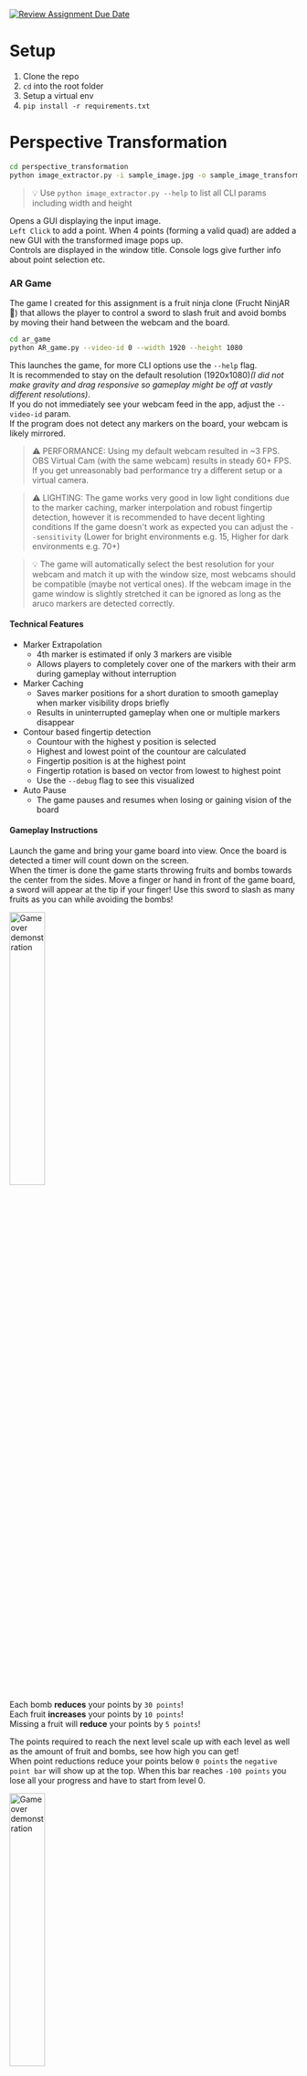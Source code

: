 [![Review Assignment Due Date](https://classroom.github.com/assets/deadline-readme-button-22041afd0340ce965d47ae6ef1cefeee28c7c493a6346c4f15d667ab976d596c.svg)](https://classroom.github.com/a/-leASaOw)

# Setup

1. Clone the repo
2. `cd` into the root folder
3. Setup a virtual env
4. `pip install -r requirements.txt`

# Perspective Transformation


```sh
cd perspective_transformation
python image_extractor.py -i sample_image.jpg -o sample_image_transformed.jpg
```
> 💡 Use `python image_extractor.py --help` to list all CLI params including width and height

Opens a GUI displaying the input image.  
`Left Click` to add a point. When 4 points (forming a valid quad) are added a new GUI with the transformed image pops up.  
Controls are displayed in the window title. Console logs give further info about point selection etc.

### AR Game

The game I created for this assignment is a fruit ninja clone (Frucht NinjAR 🧠) that allows the player to control a sword to slash fruit and avoid bombs by moving their hand between the webcam and the board.

```sh
cd ar_game
python AR_game.py --video-id 0 --width 1920 --height 1080
```

This launches the game, for more CLI options use the `--help` flag.  
It is recommended to stay on the default resolution (1920x1080)*(I did not make gravity and drag responsive so gameplay might be off at vastly different resolutions)*.  
If you do not immediately see your webcam feed in the app, adjust the `--video-id` param.  
If the program does not detect any markers on the board, your webcam is likely mirrored.    

> ⚠️ PERFORMANCE: Using my default webcam resulted in ~3 FPS. OBS Virtual Cam (with the same webcam) results in steady 60+ FPS.
If you get unreasonably bad performance try a different setup or a virtual camera.

> ⚠️ LIGHTING: The game works very good in low light conditions due to the marker caching, marker interpolation and robust fingertip detection, however it is recommended to have decent lighting conditions
If the game doesn't work as expected you can adjust the `--sensitivity` (Lower for bright environments e.g. 15, Higher for dark environments e.g. 70+)

> 💡 The game will automatically select the best resolution for your webcam and match it up with the window size, most webcams should be compatible (maybe not vertical ones).
If the webcam image in the game window is slightly stretched it can be ignored as long as the aruco markers are detected correctly. 

#### Technical Features

- Marker Extrapolation
    - 4th marker is estimated if only 3 markers are visible
    - Allows players to completely cover one of the markers with their arm during gameplay without interruption
- Marker Caching 
    - Saves marker positions for a short duration to smooth gameplay when marker visibility drops briefly
    - Results in uninterrupted gameplay when one or multiple markers disappear
- Contour based fingertip detection
    - Countour with the highest y position is selected
    - Highest and lowest point of the countour are calculated
    - Fingertip position is at the highest point
    - Fingertip rotation is based on vector from lowest to highest point
    - Use the `--debug` flag to see this visualized
- Auto Pause
    - The game pauses and resumes when losing or gaining vision of the board

#### Gameplay Instructions

Launch the game and bring your game board into view. Once the board is detected a timer will count down on the screen.  
When the timer is done the game starts throwing fruits and bombs towards the center from the sides.
Move a finger or hand in front of the game board, a sword will appear at the tip if your finger! Use this sword to slash as many fruits as you can while avoiding the bombs!

<img src="doc/gameplay.gif" width="35%" alt="Game over demonstration">


Each bomb **reduces** your points by `30 points`!  
Each fruit **increases** your points by `10 points`!  
Missing a fruit will **reduce** your points by `5 points`!  

The points required to reach the next level scale up with each level as well as the amount of fruit and bombs, see how high you can get!   
When point reductions reduce your points below `0 points` the `negative point bar` will show up at the top. When this bar reaches `-100 points` you lose all your progress and have to start from level 0.

<img src="doc/game_over.gif" width="35%" alt="Game over demonstration">

### AR Game (3D)

A simple extension of the sample app. Marker IDs 4 and 5 are mapped to [enton.obj](ar_game_3d/enton.obj) and [glurak.obj](ar_game_3d/glurak.obj).  
When the markers are within a certain distance of each other, the characters will start attacking each other. They use the default scaling animation to attack.  
The first character that drops to 0 health shrinks and disappears.

```sh
cd ar_game
python AR_game_3d.py
```

**Known Issues**
- No matter which model I tried or how I exported them from blender I couldn't get the model to have textures.  
- The models often invert their rotation briefly, likely due to the way marker position and rotation are calculated.  
- Rotation on the local up axis didn't work so I couldn't get the models to turn towards each other, probably due to them being rotated differently in the model itself and the sample logic doesn't account for that

## Sources

All assets used are free to use, modify and distribute non-commercially.

Asset Sources: 
- https://catdev-pixelarts.itch.io/catdevs-exotics-swords (Sword)
- https://jennpixel.itch.io/fruits-pack-12 (Fruits)
- https://ahninniah.itch.io/free-game-items-pack-2 (Bomb)
- https://www.cgtrader.com/free-3d-models/animals/reptile/animated-charizard-pokemon-3d-model (3D Model)
